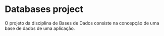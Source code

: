 # Databases project

O projeto da disciplina de Bases de Dados consiste na concepção de uma base de dados de uma aplicação.
